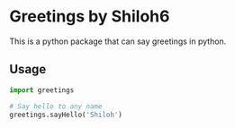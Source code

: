 # Greetings by Shiloh6
This is a python package that can say greetings in python.

## Usage
```python
import greetings

# Say hello to any name
greetings.sayHello('Shiloh')
```